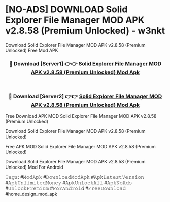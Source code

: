 # [NO-ADS] DOWNLOAD Solid Explorer File Manager MOD APK v2.8.58 (Premium Unlocked) - w3nkt
Download Solid Explorer File Manager MOD APK v2.8.58 (Premium Unlocked) Free Mod APK

<div align="center">
<h3>🔴 Download [Server1] 👉👉 <a href="https://apk-comot.site?title=Solid_Explorer_File_Manager_MOD_APK_v2.8.58_(Premium_Unlocked)">Solid Explorer File Manager MOD APK v2.8.58 (Premium Unlocked) Mod Apk</a></h3><br>

<h3>🔴 Download [Server2] 👉👉 <a href="https://apk-comot.site?title=Solid_Explorer_File_Manager_MOD_APK_v2.8.58_(Premium_Unlocked)">Solid Explorer File Manager MOD APK v2.8.58 (Premium Unlocked) Mod Apk</a></h3>
</div>


Free Download APK MOD Solid Explorer File Manager MOD APK v2.8.58 (Premium Unlocked)

Download Solid Explorer File Manager MOD APK v2.8.58 (Premium Unlocked) 

Free APK MOD Solid Explorer File Manager MOD APK v2.8.58 (Premium Unlocked) 

Download Solid Explorer File Manager MOD APK v2.8.58 (Premium Unlocked) Mod For Android

𝚃𝚊𝚐𝚜: #𝙼𝚘𝚍𝙰𝚙𝚔 #𝙳𝚘𝚠𝚗𝚕𝚘𝚊𝚍𝙼𝚘𝚍𝙰𝚙𝚔 #𝙰𝚙𝚔𝙻𝚊𝚝𝚎𝚜𝚝𝚅𝚎𝚛𝚜𝚒𝚘𝚗 #𝙰𝚙𝚔𝚄𝚗𝚕𝚒𝚖𝚒𝚝𝚎𝚍𝙼𝚘𝚗𝚎𝚢 #𝙰𝚙𝚔𝚄𝚗𝚕𝚘𝚌𝚔𝙰𝚕𝚕 #𝙰𝚙𝚔𝙽𝚘𝙰𝚍𝚜 #𝚄𝚗𝚕𝚘𝚌𝚔𝙿𝚛𝚎𝚖𝚒𝚞𝚖 #𝙵𝚘𝚛𝙰𝚗𝚍𝚛𝚘𝚒𝚍 #𝙵𝚛𝚎𝚎𝙳𝚘𝚠𝚗𝚕𝚘𝚊𝚍 #home_design_mod_apk